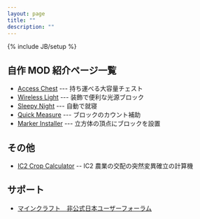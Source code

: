 ```yaml
---
layout: page
title: ""
description: ""
---
```

{% include JB/setup %}

自作 MOD 紹介ページ一覧
-----------------------

- [Access Chest](./AccessChest/) --- 持ち運べる大容量チェスト
- [Wireless Light](./WirelessLight/) --- 装飾で便利な光源ブロック
- [Sleepy Night](./SleepyNight/) --- 自動で就寝
- [Quick Measure](./QuickMeasure/) --- ブロックのカウント補助
- [Marker Installer](./MarkerInstaller/) --- 立方体の頂点にブロックを設置


その他
------

- [IC2 Crop Calculator](./ic2cropcalculator/) -- IC2 農業の交配の突然変異確立の計算機


サポート
--------

- [マインクラフト　非公式日本ユーザーフォーラム](http://forum.minecraftuser.jp/viewtopic.php?f=13&t=4123)
